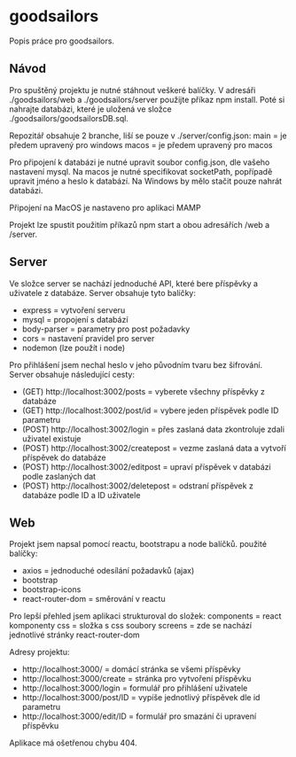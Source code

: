 # goodsailors
Popis práce pro goodsailors. 

## Návod
Pro spuštěný projektu je nutné stáhnout veškeré balíčky. V adresáři ./goodsailors/web a ./goodsailors/server použijte příkaz npm install.
Poté si nahrajte databázi, které je uložená ve složce ./goodsailors/goodsailorsDB.sql.

Repozitář obsahuje 2 branche, liší se pouze v ./server/config.json:
main = je předem upravený pro windows
macos = je předem upravený pro macos

Pro připojení k databázi je nutné upravit soubor config.json, dle vašeho nastavení mysql. Na macos je nutné specifikovat socketPath, popřípadě upravit jméno a heslo k databází. Na Windows by mělo stačit pouze nahrát databázi.

Připojení na MacOS je nastaveno pro aplikaci MAMP

Projekt lze spustit použitím příkazů npm start a obou adresářích /web a /server.
## Server
Ve složce server se nachází jednoduché API, které bere příspěvky a uživatele z databáze.
Server obsahuje tyto balíčky: 
- express = vytvoření serveru
- mysql = propojení s databází
- body-parser = parametry pro post požadavky
- cors = nastavení pravidel pro server
- nodemon (lze použít i node)

Pro přihlášení jsem nechal heslo v jeho původním tvaru bez šifrování. Server obsahuje následující cesty:

- (GET)  http://localhost:3002/posts = vyberete všechny příspěvky z databáze
- (GET)  http://localhost:3002/post/id = vybere jeden příspěvek podle ID parametru
- (POST) http://localhost:3002/login = přes zaslaná data zkontroluje zdali uživatel existuje
- (POST) http://localhost:3002/createpost = vezme zaslaná data a vytvoří příspěvek do databáze
- (POST) http://localhost:3002/editpost = upraví příspěvek v databázi podle zaslaných dat
- (POST) http://localhost:3002/deletepost = odstraní příspěvek z databáze podle ID a ID uživatele

## Web
Projekt jsem napsal pomocí reactu, bootstrapu a node balíčků.
použité balíčky:
- axios = jednoduché odesílání požadavků (ajax)
- bootstrap 
- bootstrap-icons
- react-router-dom = směrování v reactu 
 
Pro lepší přehled jsem aplikaci strukturoval do složek:
components = react komponenty
css = složka s css soubory
screens = zde se nachází jednotlivé stránky react-router-dom

Adresy projektu:
- http://localhost:3000/ = domácí stránka se všemi příspěvky
- http://localhost:3000/create = stránka pro vytvoření příspěvku
- http://localhost:3000/login = formulář pro přihlášení uživatele
- http://localhost:3000/post/ID = vypíše jednotlivý příspěvek dle id parametru
- http://localhost:3000/edit/ID = formulář pro smazání či upravení příspěvku

Aplikace má ošetřenou chybu 404. 

